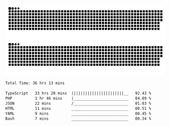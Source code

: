![github contribution grid snake animation](https://raw.githubusercontent.com/Madscientiste/Madscientiste/output/github-contribution-grid-snake-dark.svg#gh-dark-mode-only)
![github contribution grid snake animation](https://raw.githubusercontent.com/Madscientiste/Madscientiste/output/github-contribution-grid-snake.svg#gh-light-mode-only)

<!--START_SECTION:waka-->

```text
Total Time: 36 hrs 13 mins

TypeScript   33 hrs 28 mins  |||||||||||||||||||||||__   92.43 %
PHP          1 hr 46 mins    |________________________   04.89 %
JSON         22 mins         /________________________   01.03 %
HTML         11 mins         _________________________   00.51 %
YAML         9 mins          _________________________   00.45 %
Bash         7 mins          _________________________   00.34 %
```

<!--END_SECTION:waka-->
